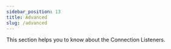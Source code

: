 ```yaml
---
sidebar_position: 13
title: Advanced
slug: /advanced
---
```


This section helps you to know about the Connection Listeners.